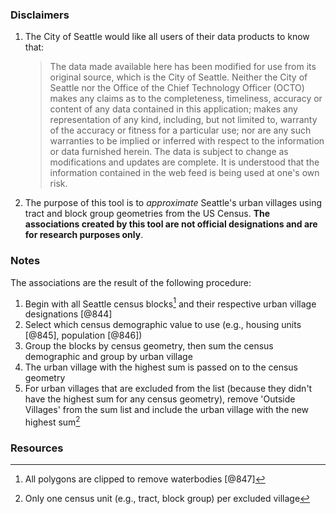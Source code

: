 
### Disclaimers

1. The City of Seattle would like all users of their data products to know that:
    
    > The data made available here has been modified for use from its original source, which is the City of Seattle. Neither the City of Seattle nor the Office of the Chief Technology Officer (OCTO) makes any claims as to the completeness, timeliness, accuracy or content of any data contained in this application; makes any representation of any kind, including, but not limited to, warranty of the accuracy or fitness for a particular use; nor are any such warranties to be implied or inferred with respect to the information or data furnished herein. The data is subject to change as modifications and updates are complete. It is understood that the information contained in the web feed is being used at one's own risk.

2. The purpose of this tool is to *approximate* Seattle's urban villages using tract and block group geometries from the US Census. **The associations created by this tool are not official designations and are for research purposes only**. 

### Notes

The associations are the result of the following procedure:

1. Begin with all Seattle census blocks[^1] and their respective urban village designations [@844]
2. Select which census demographic value to use (e.g., housing units [@845], population [@846])
3. Group the blocks by census geometry, then sum the census demographic and group by urban village
4. The urban village with the highest sum is passed on to the census geometry
5. For urban villages that are excluded from the list (because they didn't have the highest sum for any census geometry), remove 'Outside Villages' from the sum list and include the urban village with the new highest sum[^2] 

### Resources


[^1]: All polygons are clipped to remove waterbodies [@847]
[^2]: Only one census unit (e.g., tract, block group) per excluded village
